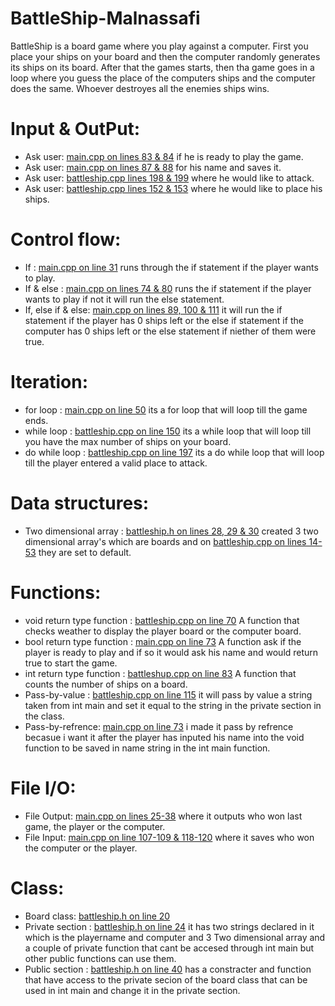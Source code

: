 # BattleShip-Malnassafi
BattleShip is a board game where you play against a computer. First you place your ships on your board and then the computer randomly generates its ships on its board. After that the games starts, then tha game goes in a loop where you guess the place of the computers ships and the computer does the same. Whoever destroyes all the enemies ships wins. 
# Input & OutPut:
* Ask user: [main.cpp on lines 83 & 84](/main.cpp#L83) if he is ready to play the game.
* Ask user: [main.cpp on lines 87 & 88](/main.cpp#L87) for his name and saves it.
* Ask user: [battleship.cpp lines 198 & 199](/battleship.cpp#L198) where he would like to attack.
* Ask user: [battleship.cpp lines 152 & 153](/battleship.cpp#L152) where he would like to place his ships.
# Control flow:
* If : [main.cpp on line 31](/main.cpp#L31) runs through the if statement if the player wants to play.
* If & else : [main.cpp on lines 74 & 80](/main.cpp#L74) runs the if statement if the player wants to play if not it will run the else statement.
* If, else if & else: [main.cpp on lines 89, 100 & 111](/main.cpp#L89) it will run the if statement if the player has 0 ships left or the else if statement if the computer has 0 ships left or the else statement if niether of them were true.
# Iteration:
* for loop : [main.cpp on line 50](/main.cpp#L51) its a for loop that will loop till the game ends.
* while loop : [battleship.cpp on line 150](/battleship.cpp#L150) its a while loop that will loop till you have the max number of ships on your board.
* do while loop : [battleship.cpp on line 197](/battleship.cpp#L197) its a do while loop that will loop till the player entered a valid place to attack.
# Data structures: 
* Two dimensional array : [battleship.h on lines 28, 29 & 30](/battleship.h#L28) created 3 two dimensional array's which are boards and on  [battleship.cpp on lines 14-53](/battleship.cpp#L14)  they are set to default.
# Functions:
* void return type function : [battleship.cpp on line 70](/battleship.cpp#L70) A function that checks weather to display the player board or the computer board.
* bool return type function : [main.cpp on line 73](/main.cpp#L73) A function ask if the player is ready to play and if so it would ask his name and would return true to start the game.
* int return type function : [battleshup.cpp on line 83](/battleship.cpp#L83) A function that counts the number of ships on a board.
* Pass-by-value : [battleship.cpp on line 115](/battleship.cpp#L115) it will pass by value a string taken from int main and set it equal to the string in the private section in the class.
* Pass-by-refrence: [main.cpp on line 73](/main.cpp#L73) i made it pass by refrence becasue i want it after the player has inputed his name into the void function to be saved in name string in the int main function.
# File I/O:
* File Output: [main.cpp on lines 25-38](/main.cpp#L25) where it outputs who won last game, the player or the computer.
* File Input: [main.cpp on line 107-109 & 118-120](/main.cpp#L107) where it saves who won the computer or the player.
# Class:
* Board class: [battleship.h on line 20](/battleship.h#L20)
* Private section : [battleship.h on line 24](/battleship.h#L24) it has two strings declared in it which is the playername and computer and 3 Two dimensional array and a couple of private function that cant be accesed through int main but other public functions can use them.
* Public section : [battleship.h on line 40](/battleship.h#L40) has a constracter and function that have access to the private secion of the board class that can be used in int main and change it in the private section.

